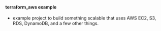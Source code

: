 #### terraform_aws example

 - example project to build something scalable that uses AWS EC2, S3, RDS, DynamoDB, and a few other things.

